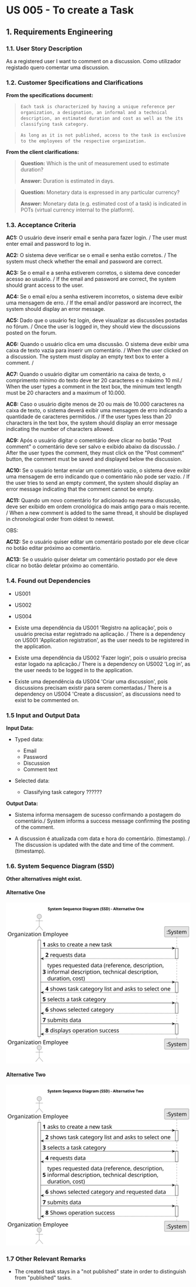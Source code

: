 # US 005 - To create a Task

## 1. Requirements Engineering

### 1.1. User Story Description

As a registered user I want to comment on a discussion.
Como utilizador registado quero comentar uma discussion.

### 1.2. Customer Specifications and Clarifications

**From the specifications document:**

>     Each task is characterized by having a unique reference per organization, a designation, an informal and a technical description, an estimated duration and cost as well as the its classifying task category.

>     As long as it is not published, access to the task is exclusive to the employees of the respective organization.

**From the client clarifications:**

> **Question:** Which is the unit of measurement used to estimate duration?
>
> **Answer:** Duration is estimated in days.

> **Question:** Monetary data is expressed in any particular currency?
>
> **Answer:** Monetary data (e.g. estimated cost of a task) is indicated in POTs (virtual currency internal to the platform).

### 1.3. Acceptance Criteria

**AC1:** O usuário deve inserir email e senha para fazer login. / The user must enter email and password to log in.

**AC2:** O sistema deve verificar se o email e senha estão corretos. / The system must check whether the email and password are correct.

**AC3:** Se o email e a senha estiverem corretos, o sistema deve conceder acesso ao usuário. / If the email and password are correct, the system should grant access to the user.

**AC4:** Se o email e/ou a senha estiverem incorretos, o sistema deve exibir uma mensagem de erro. / If the email and/or password are incorrect, the system should display an error message.

**AC5:** Dado que o usuário fez login, deve visualizar as discussões postadas no fórum. / Once the user is logged in, they should view the discussions posted on the forum.

**AC6:** Quando o usuário clica em uma discussão. O sistema deve exibir uma caixa de texto vazia para inserir um comentário. / When the user clicked on a discussion. The system must display an empty text box to enter a comment. /

**AC7:** Quando o usuário digitar um comentário na caixa de texto, o comprimento mínimo do texto deve ter 20 caracteres e o máximo 10 mil./ When the user types a comment in the text box, the minimum text length must be 20 characters and a maximum of 10.000.

**AC8:** Caso o usuário digite menos de 20 ou mais de 10.000 caracteres na caixa de texto, o sistema deverá exibir uma mensagem de erro indicando a quantidade de caracteres permitidos. / If the user types less than 20 characters in the text box, the system should display an error message indicating the number of characters allowed.

**AC9:** Após o usuário digitar o comentário deve clicar no botão "Post comment" o comentário deve ser salvo e exibido abaixo da discussão. / After the user types the comment, they must click on the "Post comment" button, the comment must be saved and displayed below the discussion.

**AC10:** Se o usuário tentar enviar um comentário vazio, o sistema deve exibir uma mensagem de erro indicando que o comentário não pode ser vazio. / If the user tries to send an empty comment, the system should display an error message indicating that the comment cannot be empty.

**AC11:** Quando um novo comentário for adicionado na mesma discussão, deve ser exibido em ordem cronológica do mais antigo para o mais recente. / When a new comment is added to the same thread, it should be displayed in chronological order from oldest to newest.

OBS:

**AC12:** Se o usuário quiser editar um comentário postado por ele deve clicar no botão editar próximo ao comentário.

**AC13:** Se o usuário quiser deletar um comentário postado por ele deve clicar no botão deletar próximo ao comentário.

### 1.4. Found out Dependencies

- US001
- US002
- US004

- Existe uma dependência da US001 'Registro na aplicação', pois o usuário precisa estar registrado na aplicação. / There is a dependency on US001 'Application registration', as the user needs to be registered in the application.

- Existe uma dependência da US002 'Fazer login', pois o usuário precisa estar logado na aplicação./ There is a dependency on US002 'Log in', as the user needs to be logged in to the application.

- Existe uma dependência da US004 'Criar uma discussion', pois discussions precisam existir para serem comentadas./ There is a dependency on US004 'Create a discussion', as discussions need to exist to be commented on.

### 1.5 Input and Output Data

**Input Data:**

- Typed data:

  - Email
  - Password
  - Discussion
  - Comment text

- Selected data:
  - Classifying task category ??????

**Output Data:**

- Sistema informa mensagem de sucesso confirmando a postagem do comentário./ System informs a success message confirming the posting of the comment.

- A discussion é atualizada com data e hora do comentário. (timestamp). / The discussion is updated with the date and time of the comment. (timestamp).

### 1.6. System Sequence Diagram (SSD)

**Other alternatives might exist.**

#### Alternative One

![System Sequence Diagram - Alternative One](svg/us006-system-sequence-diagram-alternative-one.svg)

#### Alternative Two

![System Sequence Diagram - Alternative Two](svg/us006-system-sequence-diagram-alternative-two.svg)

### 1.7 Other Relevant Remarks

- The created task stays in a "not published" state in order to distinguish from "published" tasks.
